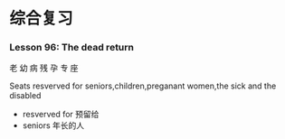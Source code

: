 # 综合复习

### Lesson 96: The dead return

老 幼 病 残 孕 专 座

Seats resverved for seniors,children,preganant women,the sick and the disabled
* resverved for 预留给
* seniors 年长的人

